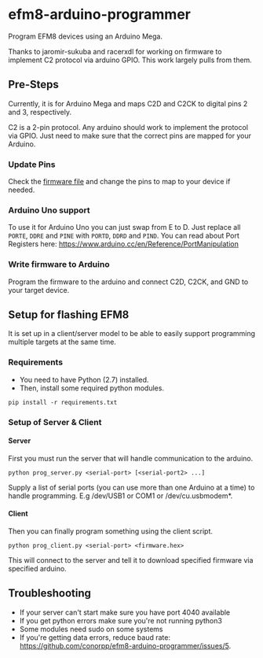 # efm8-arduino-programmer
Program EFM8 devices using an Arduino Mega.

Thanks to jaromir-sukuba and racerxdl for working on firmware to implement C2 protocol via arduino GPIO.  This work largely pulls from them.

## Pre-Steps
Currently, it is for Arduino Mega and maps C2D and C2CK to digital pins 2 and 3, respectively. 

C2 is a 2-pin protocol.  Any arduino should work to implement the protocol via GPIO.  Just need to make sure that the correct pins are mapped for your Arduino.

### Update Pins
Check the [firmware file](https://github.com/conorpp/efm8-arduino-programmer/blob/master/prog/prog.ino#L11) and change the pins to map to your device if needed.

### Arduino Uno support
To use it for Arduino Uno you can just swap from E to D. Just replace all `PORTE`, `DDRE` and `PINE` with `PORTD`, `DDRD` and `PIND`. You can read about Port Registers here: https://www.arduino.cc/en/Reference/PortManipulation

### Write firmware to Arduino
Program the firmware to the arduino and connect C2D, C2CK, and GND to your target device.

## Setup for flashing EFM8
It is set up in a client/server model to be able to easily support programming multiple targets at the same time.

### Requirements
- You need to have Python (2.7) installed.
- Then, install some required python modules.

```
pip install -r requirements.txt
```

### Setup of Server & Client

#### Server 
First you must run the server that will handle communication to the arduino.

```
python prog_server.py <serial-port> [<serial-port2> ...]
```

Supply a list of serial ports (you can use more than one Arduino at a time) to handle programming.  E.g /dev/USB1 or COM1 or /dev/cu.usbmodem*.

#### Client
Then you can finally program something using the client script.

```
python prog_client.py <serial-port> <firmware.hex>
```

This will connect to the server and tell it to download specified firmware via specified arduino.

## Troubleshooting

- If your server can't start make sure you have port 4040 available
- If you get python errors make sure you're not running python3
- Some modules need sudo on some systems
- If you're getting data errors, reduce baud rate: https://github.com/conorpp/efm8-arduino-programmer/issues/5.
